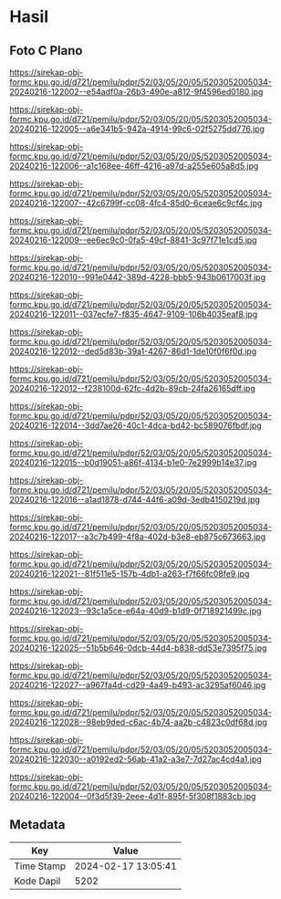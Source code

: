 # Hasil

## Foto C Plano

https://sirekap-obj-formc.kpu.go.id/d721/pemilu/pdpr/52/03/05/20/05/5203052005034-20240216-122002--e54adf0a-26b3-490e-a812-9f4596ed0180.jpg

https://sirekap-obj-formc.kpu.go.id/d721/pemilu/pdpr/52/03/05/20/05/5203052005034-20240216-122005--a6e341b5-942a-4914-99c6-02f5275dd776.jpg

https://sirekap-obj-formc.kpu.go.id/d721/pemilu/pdpr/52/03/05/20/05/5203052005034-20240216-122006--a1c168ee-46ff-4216-a97d-a255e605a8d5.jpg

https://sirekap-obj-formc.kpu.go.id/d721/pemilu/pdpr/52/03/05/20/05/5203052005034-20240216-122007--42c6799f-cc08-4fc4-85d0-6ceae6c9cf4c.jpg

https://sirekap-obj-formc.kpu.go.id/d721/pemilu/pdpr/52/03/05/20/05/5203052005034-20240216-122009--ee6ec9c0-0fa5-49cf-8841-3c97f71e1cd5.jpg

https://sirekap-obj-formc.kpu.go.id/d721/pemilu/pdpr/52/03/05/20/05/5203052005034-20240216-122010--991e0442-389d-4228-bbb5-943b0617003f.jpg

https://sirekap-obj-formc.kpu.go.id/d721/pemilu/pdpr/52/03/05/20/05/5203052005034-20240216-122011--037ecfe7-f835-4647-9109-106b4035eaf8.jpg

https://sirekap-obj-formc.kpu.go.id/d721/pemilu/pdpr/52/03/05/20/05/5203052005034-20240216-122012--ded5d83b-39a1-4267-86d1-1de10f0f6f0d.jpg

https://sirekap-obj-formc.kpu.go.id/d721/pemilu/pdpr/52/03/05/20/05/5203052005034-20240216-122012--f238100d-62fc-4d2b-89cb-24fa26165dff.jpg

https://sirekap-obj-formc.kpu.go.id/d721/pemilu/pdpr/52/03/05/20/05/5203052005034-20240216-122014--3dd7ae26-40c1-4dca-bd42-bc589076fbdf.jpg

https://sirekap-obj-formc.kpu.go.id/d721/pemilu/pdpr/52/03/05/20/05/5203052005034-20240216-122015--b0d19051-a86f-4134-b1e0-7e2999b14e37.jpg

https://sirekap-obj-formc.kpu.go.id/d721/pemilu/pdpr/52/03/05/20/05/5203052005034-20240216-122016--a1ad1878-d744-44f6-a09d-3edb4150219d.jpg

https://sirekap-obj-formc.kpu.go.id/d721/pemilu/pdpr/52/03/05/20/05/5203052005034-20240216-122017--a3c7b499-4f8a-402d-b3e8-eb875c673663.jpg

https://sirekap-obj-formc.kpu.go.id/d721/pemilu/pdpr/52/03/05/20/05/5203052005034-20240216-122021--81f511e5-157b-4db1-a263-f7f66fc08fe9.jpg

https://sirekap-obj-formc.kpu.go.id/d721/pemilu/pdpr/52/03/05/20/05/5203052005034-20240216-122023--93c1a5ce-e64a-40d9-b1d9-0f718921499c.jpg

https://sirekap-obj-formc.kpu.go.id/d721/pemilu/pdpr/52/03/05/20/05/5203052005034-20240216-122025--51b5b646-0dcb-44d4-b838-dd53e7395f75.jpg

https://sirekap-obj-formc.kpu.go.id/d721/pemilu/pdpr/52/03/05/20/05/5203052005034-20240216-122027--a967fa4d-cd29-4a49-b493-ac3295af6046.jpg

https://sirekap-obj-formc.kpu.go.id/d721/pemilu/pdpr/52/03/05/20/05/5203052005034-20240216-122028--98eb9ded-c6ac-4b74-aa2b-c4823c0df68d.jpg

https://sirekap-obj-formc.kpu.go.id/d721/pemilu/pdpr/52/03/05/20/05/5203052005034-20240216-122030--a0192ed2-56ab-41a2-a3e7-7d27ac4cd4a1.jpg

https://sirekap-obj-formc.kpu.go.id/d721/pemilu/pdpr/52/03/05/20/05/5203052005034-20240216-122004--0f3d5f39-2eee-4d1f-895f-5f308f1883cb.jpg


## Metadata

| Key        | Value               |
| ---------- | ------------------- |
| Time Stamp | 2024-02-17 13:05:41 |
| Kode Dapil | 5202                |



